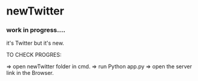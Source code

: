 # newTwitter
### work in progress....
it's Twitter but it's new.

TO CHECK PROGRES:

=> open newTwitter folder in cmd.
=> run Python app.py
=> open the server link in the Browser.
